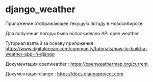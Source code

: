 # django_weather
Приложение отображающее текущую погоду в Новосибирске

Для получения погоды было использовано API open weather

Туториал взятый за основу приложения : https://www.digitalocean.com/community/tutorials/how-to-build-a-weather-app-in-django

Документация openweather : https://openweathermap.org/current

Документация django : https://docs.djangoproject.com
